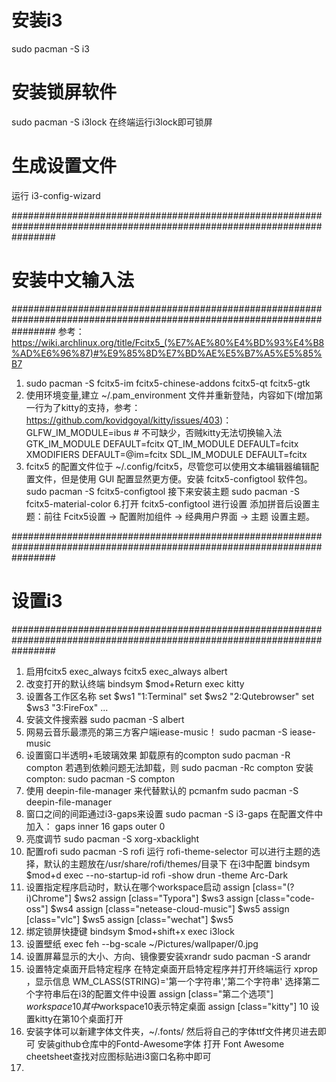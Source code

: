 # 安装i3
sudo pacman -S i3
# 安装锁屏软件
sudo pacman -S i3lock 
在终端运行i3lock即可锁屏
# 生成设置文件
运行 i3-config-wizard

########################################################################################################################
# 安装中文输入法
########################################################################################################################
参考：https://wiki.archlinux.org/title/Fcitx5_(%E7%AE%80%E4%BD%93%E4%B8%AD%E6%96%87)#%E9%85%8D%E7%BD%AE%E5%B7%A5%E5%85%B7
1. sudo pacman -S fcitx5-im fcitx5-chinese-addons fcitx5-qt  fcitx5-gtk
2. 使用环境变量,建立 ~/.pam_environment 文件并重新登陆，内容如下(增加第一行为了kitty的支持，参考：https://github.com/kovidgoyal/kitty/issues/403)：
  GLFW_IM_MODULE=ibus   # 不可缺少，否贼kitty无法切换输入法
  GTK_IM_MODULE DEFAULT=fcitx
  QT_IM_MODULE  DEFAULT=fcitx
  XMODIFIERS    DEFAULT=\@im=fcitx
  SDL_IM_MODULE DEFAULT=fcitx
4. fcitx5 的配置文件位于 ~/.config/fcitx5，尽管您可以使用文本编辑器编辑配置文件，但是使用 GUI 配置显然更方便。安装 fcitx5-configtool 软件包。
  sudo pacman -S fcitx5-configtool
  接下来安装主题
  sudo pacman -S fcitx5-material-color
6.打开 fcitx5-configtool 进行设置
  添加拼音后设置主题：前往 Fcitx5设置 -> 配置附加组件 -> 经典用户界面 -> 主题 设置主题。
  
########################################################################################################################
# 设置i3
########################################################################################################################
1. 启用fcitx5
  exec_always fcitx5 
  exec_always albert
2. 改变打开的默认终端
  bindsym $mod+Return exec kitty
3. 设置各工作区名称
  set $ws1 "1:Terminal"
  set $ws2 "2:Qutebrowser"
  set $ws3 "3:FireFox"
  ...
4. 安装文件搜索器
  sudo pacman -S albert
5. 网易云音乐最漂亮的第三方客户端iease-music！
  sudo pacman -S iease-music
6. 设置窗口半透明+毛玻璃效果
  卸载原有的compton sudo pacman -R compton
  若遇到依赖问题无法卸载，则 sudo pacman -Rc compton
  安装compton: sudo pacman -S compton
7. 使用 deepin-file-manager 来代替默认的 pcmanfm
  sudo pacman -S deepin-file-manager
9. 窗口之间的间距通过i3-gaps来设置
  sudo pacman -S i3-gaps
  在配置文件中加入：
  gaps inner 16
  gaps outer 0
10. 亮度调节
  sudo pacman -S xorg-xbacklight 
11. 配置rofi
  sudo pacman -S rofi
  运行 rofi-theme-selector 可以进行主题的选择，默认的主题放在/usr/share/rofi/themes/目录下
  在i3中配置
  bindsym $mod+d exec --no-startup-id rofi -show drun -theme Arc-Dark
12. 设置指定程序启动时，默认在哪个workspace启动
  assign [class="(?i)Chrome"] $ws2
  assign [class="Typora"] $ws3
  assign [class="code-oss"] $ws4
  assign [class="netease-cloud-music"] $ws5
  assign [class="vlc"] $ws5
  assign [class="wechat"] $ws5
13. 绑定锁屏快捷键
  bindsym $mod+shift+x exec i3lock
14. 设置壁纸
  exec feh --bg-scale ~/Pictures/wallpaper/0.jpg
15. 设置屏幕显示的大小、方向、镜像要安装xrandr
  sudo pacman -S arandr
16. 设置特定桌面开启特定程序
  在特定桌面开启特定程序并打开终端运行  xprop  ，显示信息 WM_CLASS(STRING)='第一个字符串','第二个字符串'
  选择第二个字符串后在i3的配置文件中设置
  assign [class="第二个选项"] $workspace10
  其中$workspace10表示特定桌面
  assign [class="kitty"] 10  设置kitty在第10个桌面打开
17. 安装字体可以新建字体文件夹，~/.fonts/ 然后将自己的字体ttf文件拷贝进去即可
  安装github仓库中的Fontd-Awesome字体
  打开 Font Awesome cheetsheet查找对应图标贴进i3窗口名称中即可
19. 

